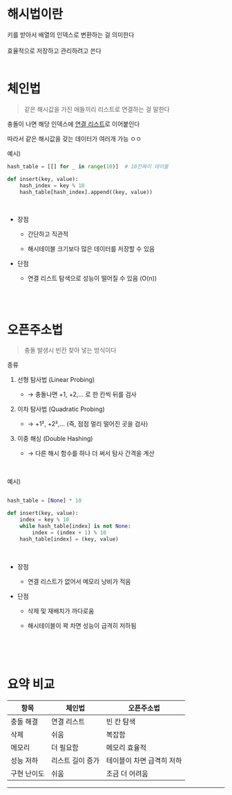 # 해시법이란
키를 받아서 배열의 인덱스로 변환하는 걸 의미한다
<br><br>
효율적으로 저장하고 관리하려고 쓴다
<br><br>


# 체인법
> 같은 해시값을 가진 애들끼리 리스트로 연결하는 걸 말한다

충돌이 나면 해당 인덱스에 [연결 리스트](linked_list.md)로 이어붙인다

따라서 같은 해시값을 갖는 데이터가 여러개 가능 ㅇㅇ

예시)
```py
hash_table = [[] for _ in range(10)]  # 10칸짜리 테이블

def insert(key, value):
    hash_index = key % 10
    hash_table[hash_index].append((key, value))
```
<br>

- 장점
    - 간단하고 직관적

    - 해시테이블 크기보다 많은 데이터를 저장할 수 있음

- 단점
    - 연결 리스트 탐색으로 성능이 떨어질 수 있음 (O(n))

<br><br>

# 오픈주소법
> 충돌 발생시 빈칸 찾아 넣는 방식이다

종류
1. 선형 탐사법 (Linear Probing)
    - → 충돌나면 +1, +2,... 로 한 칸씩 뒤를 검사

2. 이차 탐사법 (Quadratic Probing)
    - → +1², +2²,... (즉, 점점 멀리 떨어진 곳을 검사)

3. 이중 해싱 (Double Hashing)
    - → 다른 해시 함수를 하나 더 써서 탐사 간격을 계산

<br>

예시)
```py

hash_table = [None] * 10

def insert(key, value):
    index = key % 10
    while hash_table[index] is not None:
        index = (index + 1) % 10
    hash_table[index] = (key, value)
```
<br>

- 장점
    - 연결 리스트가 없어서 메모리 낭비가 적음

- 단점
    - 삭제 및 재배치가 까다로움

    - 해시테이블이 꽉 차면 성능이 급격히 저하됨

<br><br><br>

# 요약 비교

| 항목     | 체인법       | 오픈주소법          |
| ------ | --------- | -------------- |
| 충돌 해결  | 연결 리스트    | 빈 칸 탐색         |
| 삭제     | 쉬움        | 복잡함            |
| 메모리    | 더 필요함     | 메모리 효율적        |
| 성능 저하  | 리스트 길이 증가 | 테이블이 차면 급격히 저하 |
| 구현 난이도 | 쉬움        | 조금 더 어려움       |
___